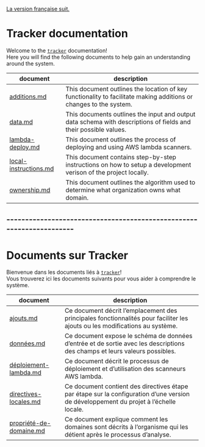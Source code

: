 [La version française suit.](#---------------------------------------------------------------------)

# Tracker documentation

Welcome to the [`tracker`](https://github.com/cds-snc/tracker) documentation!  
Here you will find the following documents to help gain an understanding around the system.

| document | description |
| -------- | ----------- |
| [additions.md](en/additions.md) | This document outlines the location of key functionality to facilitate making additions or changes to the system. |
| [data.md](en/data.md) | This documents outlines the input and output data schema with descriptions of fields and their possible values. |
| [lambda-deploy.md](en/lambda-deploy.md) | This document outlines the process of deploying and using AWS lambda scanners. |
| [local-instructions.md](en/local-instructions.md) | This document contains step-by-step instructions on how to setup a development verison of the project locally. |
| [ownership.md](en/ownership.md) | This document outlines the algorithm used to determine what organization owns what domain. |

## ---------------------------------------------------------------------

# Documents sur Tracker

Bienvenue dans les documents liés à [`tracker`](https://github.com/cds-snc/tracker)!  
Vous trouverez ici les documents suivants pour vous aider à comprendre le système.

| document | description |
| -------- | ----------- |
| [ajouts.md](fr/ajouts.md) | Ce document décrit l’emplacement des principales fonctionnalités pour faciliter les ajouts ou les modifications au système. |
| [données.md](fr/donnees.md) | Ce document expose le schéma de données d’entrée et de sortie avec les descriptions des champs et leurs valeurs possibles. |
| [déploiement-lambda.md](fr/deploiement-lambda.md) | Ce document décrit le processus de déploiement et d’utilisation des scanneurs AWS lambda. |
| [directives-locales.md](fr/directives-locales.md) | Ce document contient des directives étape par étape sur la configuration d’une version de développement du projet à l’échelle locale. |
| [propriété-de-domaine.md](fr/propriete-de-domaine.md) | Ce document explique comment les domaines sont décrits à l’organisme qui les détient après le processus d’analyse. |
